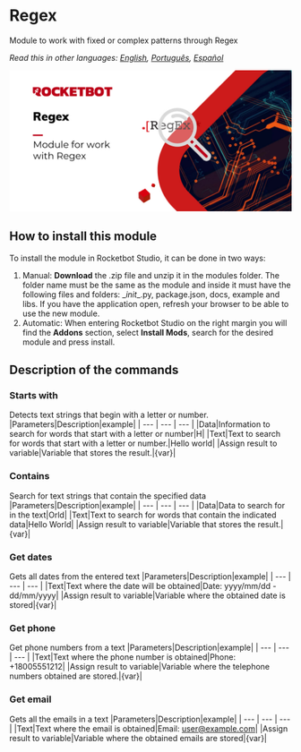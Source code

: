 



# Regex
  
Module to work with fixed or complex patterns through Regex  

*Read this in other languages: [English](Manual_regex.md), [Português](Manual_regex.pr.md), [Español](Manual_regex.es.md)*

 ![banner](imgs\Banner_Regex.jpg)

## How to install this module
  
To install the module in Rocketbot Studio, it can be done in two ways:
1. Manual: __Download__ the .zip file and unzip it in the modules folder. The folder name must be the same as the module and inside it must have the following files and folders: \__init__.py, package.json, docs, example and libs. If you have the application open, refresh your browser to be able to use the new module.
2. Automatic: When entering Rocketbot Studio on the right margin you will find the **Addons** section, select **Install Mods**, search for the desired module and press install.  


## Description of the commands

### Starts with
  
Detects text strings that begin with a letter or number.
|Parameters|Description|example|
| --- | --- | --- |
|Data|Information to search for words that start with a letter or number|H|
|Text|Text to search for words that start with a letter or number.|Hello world|
|Assign result to variable|Variable that stores the result.|{var}|

### Contains
  
Search for text strings that contain the specified data
|Parameters|Description|example|
| --- | --- | --- |
|Data|Data to search for in the text|Orld|
|Text|Text to search for words that contain the indicated data|Hello World|
|Assign result to variable|Variable that stores the result.|{var}|

### Get dates
  
Gets all dates from the entered text
|Parameters|Description|example|
| --- | --- | --- |
|Text|Text where the date will be obtained|Date: yyyy/mm/dd - dd/mm/yyyy|
|Assign result to variable|Variable where the obtained date is stored|{var}|

### Get phone
  
Get phone numbers from a text
|Parameters|Description|example|
| --- | --- | --- |
|Text|Text where the phone number is obtained|Phone: +18005551212|
|Assign result to variable|Variable where the telephone numbers obtained are stored.|{var}|

### Get email
  
Gets all the emails in a text
|Parameters|Description|example|
| --- | --- | --- |
|Text|Text where the email is obtained|Email: user@example.com|
|Assign result to variable|Variable where the obtained emails are stored|{var}|
